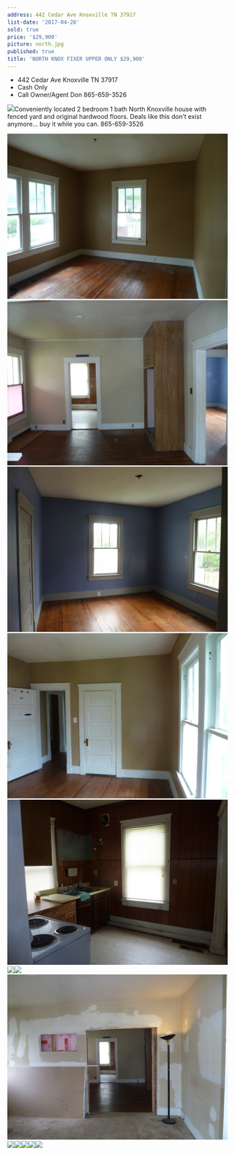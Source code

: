 ```yaml
---
address: 442 Cedar Ave Knoxville TN 37917
list-date: '2017-04-28'
sold: true
price: '$29,900'
picture: north.jpg
published: true
title: 'NORTH KNOX FIXER UPPER ONLY $29,900'
---
```



* 442 Cedar Ave Knoxville TN 37917
* Cash Only
* Call Owner/Agent Don 865-659-3526

![](/uploads/versions/p1500568---x----4000-3000x---.JPG)Conveniently located 2 bedroom 1 bath North Knoxville house with fenced yard and original hardwood floors. Deals like this don't exist anymore… buy it while you can. 865-659-3526

![](/uploads/versions/p1500562-1---x----4000-3000x---.JPG)<br>![](/uploads/versions/p1500558---x----4000-3000x---.JPG)![](/uploads/versions/p1500560---x----4000-3000x---.JPG)![](/uploads/versions/p1500563---x----4000-3000x---.JPG)![](/uploads/versions/p1500564---x----4000-3000x---.JPG)![](/uploads/versions/p1500561---x----4000-3000x---.JPG)![](/uploads/versions/p1500559---x----4000-3000x---.JPG)![](/uploads/versions/p1500557---x----4000-3000x---.JPG)![](/uploads/versions/p1500567---x----4000-3000x---.JPG)![](/uploads/versions/p1500569---x----4000-3000x---.JPG)![](/uploads/versions/p1500570---x----4000-3000x---.JPG)![](/uploads/versions/p1500572---x----4000-3000x---.JPG)![](/uploads/versions/p1500573---x----4000-3000x---.JPG)